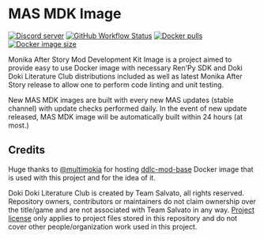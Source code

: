 # MAS MDK Image
[![Discord server](https://discordapp.com/api/guilds/970747033071804426/widget.png?style=shield)][6]
[![GitHub Workflow Status](https://img.shields.io/github/workflow/status/friends-of-monika/mas-mdk-image/Build%20Docker%20image%20on%20push)][5]
[![Docker pulls](https://img.shields.io/docker/pulls/friendsofmonika/mas-mdk)][4]
[![Docker image size](https://img.shields.io/docker/image-size/friendsofmonika/mas-mdk/latest)][4]

Monika After Story Mod Development Kit Image is a project aimed to provide easy
to use Docker image with necessary Ren'Py SDK and Doki Doki Literature Club
distributions included as well as latest Monika After Story release to allow one
to perform code linting and unit testing.

New MAS MDK images are built with every new MAS updates (stable channel) with
update checks performed daily. In the event of new update released, MAS MDK
image will be automatically built within 24 hours (at most.)

## Credits

Huge thanks to [@multimokia][1] for hosting [ddlc-mod-base][2] Docker image that
is used with this project and for the idea of it.

Doki Doki Literature Club is created by Team Salvato, all rights reserved.
Repository owners, contributors or maintainers do not claim ownership over the
title/game and are not associated with Team Salvato in any way. [Project license][3]
only applies to project files stored in this repository and do not cover other
people/organization work used in this project.


[1]: https://github.com/multimokia
[2]: https://hub.docker.com/r/multimokia/ddlc-mod-base
[3]: https://github.com/Friends-of-Monika/mas-mdk-image/blob/master/license.txt
[4]: https://hub.docker.com/repository/docker/friendsofmonika/mas-mdk
[5]: https://github.com/Friends-of-Monika/mas-mdk-image/actions/workflows/push-build.yml
[6]: https://mon.icu/discord